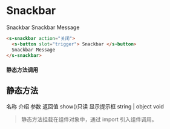 # Snackbar

<section>
  <s-snackbar action="关闭">
    <s-button slot="trigger"> Snackbar </s-button>
    Snackbar Message
  </s-snackbar>
</section>

```html
<s-snackbar action="关闭">
  <s-button slot="trigger"> Snackbar </s-button>
  Snackbar Message
</s-snackbar>
```

#### 静态方法调用

## 静态方法

<s-table>
  <s-thead>
    <s-tr>
      <s-th>名称</s-th>
      <s-th class="min-content">介绍</s-th>
      <s-th class="min-content">参数</s-th>
      <s-th class="min-content">返回值</s-th>
    </s-tr>
  </s-thead>
  <s-tbody>
    <s-tr>
      <s-td>show()<span class="tag">只读</span></s-td>
      <s-td>显示提示框</s-td>
      <s-td>string | object</s-td>
      <s-td>void</s-td>
    </s-tr>
  </s-tbody>
</s-table>

> 静态方法挂载在组件对象中，通过 import 引入组件调用。